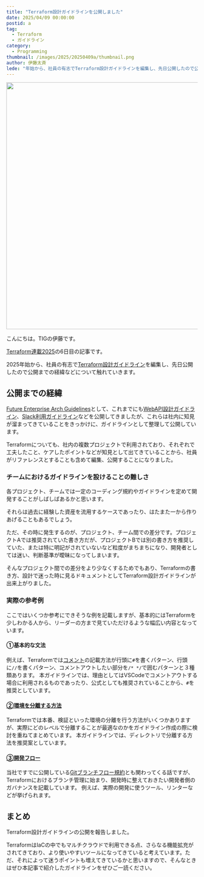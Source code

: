 ```yaml
---
title: "Terraform設計ガイドラインを公開しました"
date: 2025/04/09 00:00:00
postid: a
tag:
  - Terraform
  - ガイドライン
category:
  - Programming
thumbnail: /images/2025/20250409a/thumbnail.png
author: 伊藤太斉
lede: "年始から、社員の有志でTerraform設計ガイドラインを編集し、先日公開したので公開までの経緯などについて触れていきます。"
---
```

<img src="/images/2025/20250409a/スクリーンショット_2025-04-08_23.57.15.png" alt="" width="1200" height="650" loading="lazy">

こんにちは。TIGの伊藤です。

[Terraform連載2025](/articles/20250331a/)の6日目の記事です。

2025年始から、社員の有志で[Terraform設計ガイドライン](https://future-architect.github.io/arch-guidelines/documents/forTerraform/terraform_guidelines.html)を編集し、先日公開したので公開までの経緯などについて触れていきます。

## 公開までの経緯

[Future Enterprise Arch Guidelines](https://future-architect.github.io/arch-guidelines/)として、これまでにも[WebAPI設計ガイドライン](https://future-architect.github.io/arch-guidelines/documents/forWebAPI/)、[Slack利用ガイドライン](https://future-architect.github.io/arch-guidelines/documents/forSlack/)などを公開してきましたが、これらは社内に知見が溜まってきていることをきっかけに、ガイドラインとして整理して公開しています。

Terraformについても、社内の複数プロジェクトで利用されており、それぞれで工夫したこと、ケアしたポイントなどが知見として出てきていることから、社員がリファレンスとすることも含めて編集、公開することになりました。

### チームにおけるガイドラインを設けることの難しさ

各プロジェクト、チームでは一定のコーディング規約やガイドラインを定めて開発することがしばしばあるかと思います。

それらは過去に経験した資産を流用するケースであったり、はたまた一から作りあげることもあるでしょう。

ただ、その時に発生するのが、プロジェクト、チーム間での差分です。プロジェクトAでは推奨されていた書き方だが、プロジェクトBでは別の書き方を推奨していた、または特に明記がされていないなど粒度がまちまちになり、開発者としては迷い、判断基準が曖昧になってしまいます。

そんなプロジェクト間での差分をより少なくするためでもあり、Terraformの書き方、設計で迷った時に見るドキュメントとしてTerraform設計ガイドラインが出来上がりました。

### 実際の参考例

ここではいくつか参考にできそうな例を記載しますが、基本的にはTerraformを少しわかる人から、リーダーの方まで見ていただけるような幅広い内容となっています。

#### ①基本的な文法

例えば、Terraformでは[コメント](https://future-architect.github.io/arch-guidelines/documents/forTerraform/terraform_guidelines.html#%E3%82%B3%E3%83%A1%E3%83%B3%E3%83%88)の記載方法が行頭に`#`を書くパターン、行頭に`//`を書くパターン、コメントアウトしたい部分を`/* */`で囲むパターンと３種類あります。
本ガイドラインでは、理由としてはVSCodeでコメントアウトする場合に利用されるものであったり、公式としても推奨されていることから、`#`を推奨としています。

#### [②環境を分離する方法](https://future-architect.github.io/arch-guidelines/documents/forTerraform/terraform_guidelines.html#%E7%92%B0%E5%A2%83%E5%88%86%E9%9B%A2)

Terraformでは本番、検証といった環境の分離を行う方法がいくつかありますが、実際にどのレベルで分離することが最適なのかをガイドライン作成の際に検討を重ねてまとめています。
本ガイドラインでは、ディレクトリで分離する方法を推奨案としています。

#### [③開発フロー](https://future-architect.github.io/arch-guidelines/documents/forTerraform/terraform_guidelines.html#%E9%96%8B%E7%99%BA%E3%83%95%E3%83%AD%E3%83%BC)

当社ですでに公開している[Gitブランチフロー規約](https://future-architect.github.io/arch-guidelines/documents/forGitBranch/git_branch_standards.html)とも関わってくる話ですが、Terraformにおけるブランチ管理に始まり、開発時に整えておきたい開発者側のガバナンスを記載しています。
例えば、実際の開発に使うツール、リンターなどが挙げられます。

## まとめ

Terraform設計ガイドラインの公開を報告しました。

TerraformはIaCの中でもマルチクラウドで利用できる点、さらなる機能拡充がされてきており、より使いやすいツールになってきていると考えています。ただ、それによって迷うポイントも増えてきているかと思いますので、そんなときはぜひ本記事で紹介したガイドラインをぜひご一読ください。
